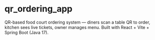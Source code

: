 # qr_ordering_app
QR-based food court ordering system — diners scan a table QR to order, kitchen sees live tickets, owner manages menu. Built with React + Vite + Spring Boot (Java 17).
